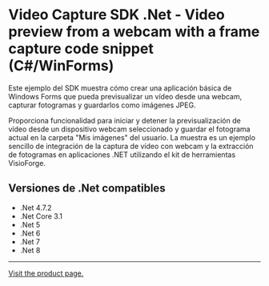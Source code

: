 ﻿# Video Capture SDK .Net - Video preview from a webcam with a frame capture code snippet (C#/WinForms)

Este ejemplo del SDK muestra cómo crear una aplicación básica de Windows Forms que pueda previsualizar un vídeo desde una webcam, capturar fotogramas y guardarlos como imágenes JPEG.

Proporciona funcionalidad para iniciar y detener la previsualización de vídeo desde un dispositivo webcam seleccionado y guardar el fotograma actual en la carpeta "Mis imágenes" del usuario. La muestra es un ejemplo sencillo de integración de la captura de vídeo con webcam y la extracción de fotogramas en aplicaciones .NET utilizando el kit de herramientas VisioForge.

## Versiones de .Net compatibles

* .Net 4.7.2
* .Net Core 3.1
* .Net 5
* .Net 6
* .Net 7
* .Net 8

---

[Visit the product page.](https://www.visioforge.com/video-capture-sdk-net)
